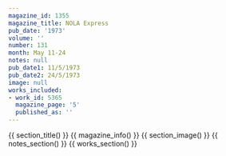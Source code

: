 ```yaml
---
magazine_id: 1355
magazine_title: NOLA Express
pub_date: '1973'
volume: ''
number: 131
month: May 11-24
notes: null
pub_date1: 11/5/1973
pub_date2: 24/5/1973
image: null
works_included:
- work_id: 5365
  magazine_page: '5'
  published_as: ''
---
```


{{ section_title() }}
{{ magazine_info() }}
{{ section_image() }}
{{ notes_section() }}
{{ works_section() }}
